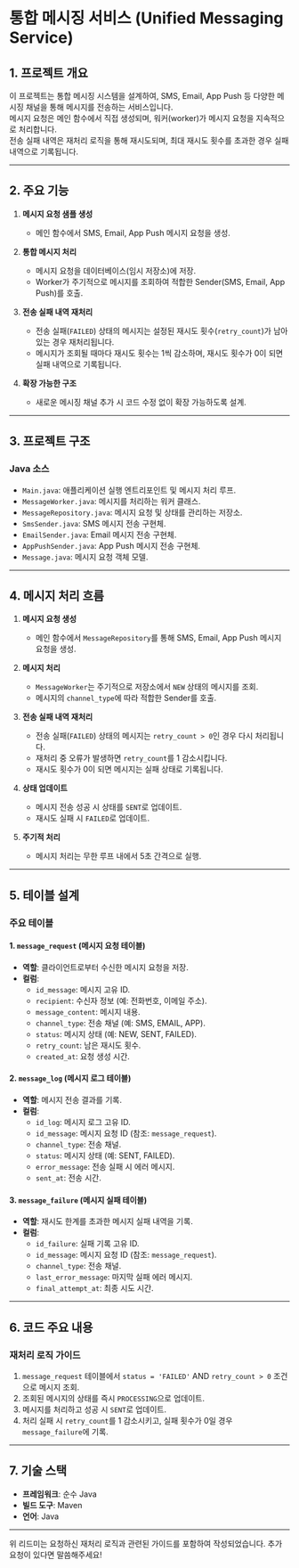# 통합 메시징 서비스 (Unified Messaging Service)

## 1. 프로젝트 개요
이 프로젝트는 통합 메시징 시스템을 설계하여, SMS, Email, App Push 등 다양한 메시징 채널을 통해 메시지를 전송하는 서비스입니다.  
메시지 요청은 메인 함수에서 직접 생성되며, 워커(worker)가 메시지 요청을 지속적으로 처리합니다.  
전송 실패 내역은 재처리 로직을 통해 재시도되며, 최대 재시도 횟수를 초과한 경우 실패 내역으로 기록됩니다.

---

## 2. 주요 기능
1. **메시지 요청 샘플 생성**
   - 메인 함수에서 SMS, Email, App Push 메시지 요청을 생성.

2. **통합 메시지 처리**
   - 메시지 요청을 데이터베이스(임시 저장소)에 저장.
   - Worker가 주기적으로 메시지를 조회하여 적합한 Sender(SMS, Email, App Push)를 호출.

3. **전송 실패 내역 재처리**
   - 전송 실패(`FAILED`) 상태의 메시지는 설정된 재시도 횟수(`retry_count`)가 남아 있는 경우 재처리됩니다.
   - 메시지가 조회될 때마다 재시도 횟수는 1씩 감소하며, 재시도 횟수가 0이 되면 실패 내역으로 기록됩니다.

4. **확장 가능한 구조**
   - 새로운 메시징 채널 추가 시 코드 수정 없이 확장 가능하도록 설계.

---

## 3. 프로젝트 구조

### Java 소스
- `Main.java`: 애플리케이션 실행 엔트리포인트 및 메시지 처리 루프.
- `MessageWorker.java`: 메시지를 처리하는 워커 클래스.
- `MessageRepository.java`: 메시지 요청 및 상태를 관리하는 저장소.
- `SmsSender.java`: SMS 메시지 전송 구현체.
- `EmailSender.java`: Email 메시지 전송 구현체.
- `AppPushSender.java`: App Push 메시지 전송 구현체.
- `Message.java`: 메시지 요청 객체 모델.

---

## 4. 메시지 처리 흐름

1. **메시지 요청 생성**
   - 메인 함수에서 `MessageRepository`를 통해 SMS, Email, App Push 메시지 요청을 생성.

2. **메시지 처리**
   - `MessageWorker`는 주기적으로 저장소에서 `NEW` 상태의 메시지를 조회.
   - 메시지의 `channel_type`에 따라 적합한 Sender를 호출.

3. **전송 실패 내역 재처리**
   - 전송 실패(`FAILED`) 상태의 메시지는 `retry_count > 0`인 경우 다시 처리됩니다.
   - 재처리 중 오류가 발생하면 `retry_count`를 1 감소시킵니다.
   - 재시도 횟수가 0이 되면 메시지는 실패 상태로 기록됩니다.

4. **상태 업데이트**
   - 메시지 전송 성공 시 상태를 `SENT`로 업데이트.
   - 재시도 실패 시 `FAILED`로 업데이트.

5. **주기적 처리**
   - 메시지 처리는 무한 루프 내에서 5초 간격으로 실행.

---

## 5. 테이블 설계

### 주요 테이블

#### 1. `message_request` (메시지 요청 테이블)
- **역할**: 클라이언트로부터 수신한 메시지 요청을 저장.
- **컬럼**:
  - `id_message`: 메시지 고유 ID.
  - `recipient`: 수신자 정보 (예: 전화번호, 이메일 주소).
  - `message_content`: 메시지 내용.
  - `channel_type`: 전송 채널 (예: SMS, EMAIL, APP).
  - `status`: 메시지 상태 (예: NEW, SENT, FAILED).
  - `retry_count`: 남은 재시도 횟수.
  - `created_at`: 요청 생성 시간.

#### 2. `message_log` (메시지 로그 테이블)
- **역할**: 메시지 전송 결과를 기록.
- **컬럼**:
  - `id_log`: 메시지 로그 고유 ID.
  - `id_message`: 메시지 요청 ID (참조: `message_request`).
  - `channel_type`: 전송 채널.
  - `status`: 메시지 상태 (예: SENT, FAILED).
  - `error_message`: 전송 실패 시 에러 메시지.
  - `sent_at`: 전송 시간.

#### 3. `message_failure` (메시지 실패 테이블)
- **역할**: 재시도 한계를 초과한 메시지 실패 내역을 기록.
- **컬럼**:
  - `id_failure`: 실패 기록 고유 ID.
  - `id_message`: 메시지 요청 ID (참조: `message_request`).
  - `channel_type`: 전송 채널.
  - `last_error_message`: 마지막 실패 에러 메시지.
  - `final_attempt_at`: 최종 시도 시간.

---

## 6. 코드 주요 내용

### 재처리 로직 가이드
1. `message_request` 테이블에서 `status = 'FAILED'` AND `retry_count > 0` 조건으로 메시지 조회.
2. 조회된 메시지의 상태를 즉시 `PROCESSING`으로 업데이트.
3. 메시지를 처리하고 성공 시 `SENT`로 업데이트.
4. 처리 실패 시 `retry_count`를 1 감소시키고, 실패 횟수가 0일 경우 `message_failure`에 기록.

---

## 7. 기술 스택
- **프레임워크**: 순수 Java  
- **빌드 도구**: Maven  
- **언어**: Java  

---

위 리드미는 요청하신 재처리 로직과 관련된 가이드를 포함하여 작성되었습니다. 추가 요청이 있다면 말씀해주세요!
